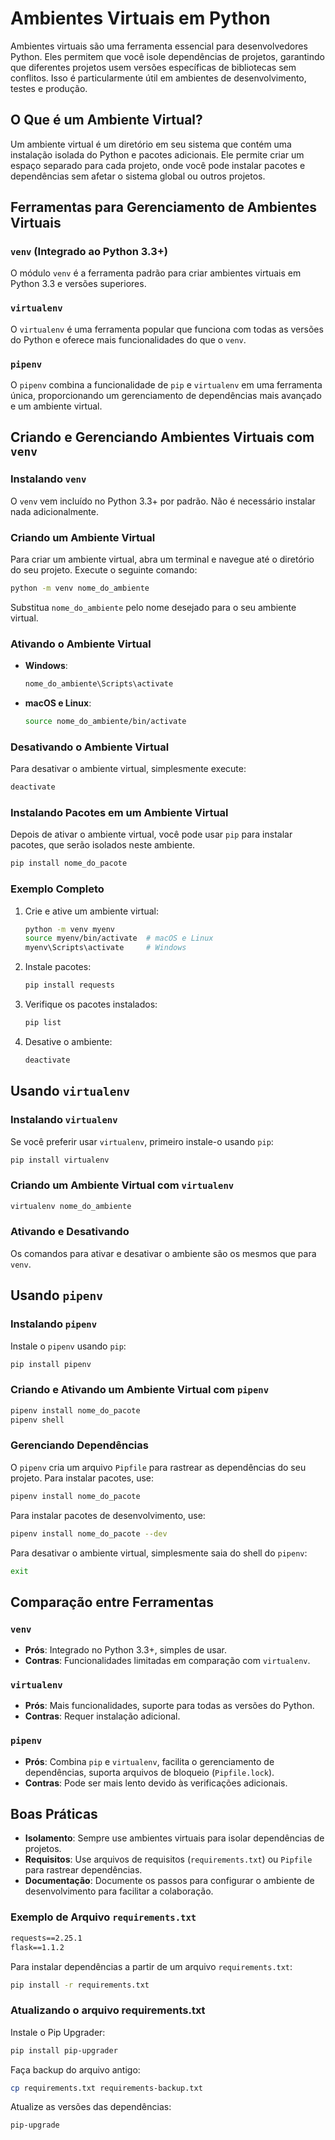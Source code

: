 # Ambientes Virtuais em Python

Ambientes virtuais são uma ferramenta essencial para desenvolvedores Python. Eles permitem que você isole dependências de projetos, garantindo que diferentes projetos usem versões específicas de bibliotecas sem conflitos. Isso é particularmente útil em ambientes de desenvolvimento, testes e produção.

## O Que é um Ambiente Virtual?

Um ambiente virtual é um diretório em seu sistema que contém uma instalação isolada do Python e pacotes adicionais. Ele permite criar um espaço separado para cada projeto, onde você pode instalar pacotes e dependências sem afetar o sistema global ou outros projetos.

## Ferramentas para Gerenciamento de Ambientes Virtuais

### `venv` (Integrado ao Python 3.3+)

O módulo `venv` é a ferramenta padrão para criar ambientes virtuais em Python 3.3 e versões superiores.

### `virtualenv`

O `virtualenv` é uma ferramenta popular que funciona com todas as versões do Python e oferece mais funcionalidades do que o `venv`.

### `pipenv`

O `pipenv` combina a funcionalidade de `pip` e `virtualenv` em uma ferramenta única, proporcionando um gerenciamento de dependências mais avançado e um ambiente virtual.

## Criando e Gerenciando Ambientes Virtuais com `venv`

### Instalando `venv`

O `venv` vem incluído no Python 3.3+ por padrão. Não é necessário instalar nada adicionalmente.

### Criando um Ambiente Virtual

Para criar um ambiente virtual, abra um terminal e navegue até o diretório do seu projeto. Execute o seguinte comando:

```bash
python -m venv nome_do_ambiente
```

Substitua `nome_do_ambiente` pelo nome desejado para o seu ambiente virtual.

### Ativando o Ambiente Virtual

- **Windows**:

  ```bash
  nome_do_ambiente\Scripts\activate
  ```

- **macOS e Linux**:

  ```bash
  source nome_do_ambiente/bin/activate
  ```

### Desativando o Ambiente Virtual

Para desativar o ambiente virtual, simplesmente execute:

```bash
deactivate
```

### Instalando Pacotes em um Ambiente Virtual

Depois de ativar o ambiente virtual, você pode usar `pip` para instalar pacotes, que serão isolados neste ambiente.

```bash
pip install nome_do_pacote
```

### Exemplo Completo

1. Crie e ative um ambiente virtual:

   ```bash
   python -m venv myenv
   source myenv/bin/activate  # macOS e Linux
   myenv\Scripts\activate     # Windows
   ```

2. Instale pacotes:

   ```bash
   pip install requests
   ```

3. Verifique os pacotes instalados:

   ```bash
   pip list
   ```

4. Desative o ambiente:

   ```bash
   deactivate
   ```

## Usando `virtualenv`

### Instalando `virtualenv`

Se você preferir usar `virtualenv`, primeiro instale-o usando `pip`:

```bash
pip install virtualenv
```

### Criando um Ambiente Virtual com `virtualenv`

```bash
virtualenv nome_do_ambiente
```

### Ativando e Desativando

Os comandos para ativar e desativar o ambiente são os mesmos que para `venv`.

## Usando `pipenv`

### Instalando `pipenv`

Instale o `pipenv` usando `pip`:

```bash
pip install pipenv
```

### Criando e Ativando um Ambiente Virtual com `pipenv`

```bash
pipenv install nome_do_pacote
pipenv shell
```

### Gerenciando Dependências

O `pipenv` cria um arquivo `Pipfile` para rastrear as dependências do seu projeto. Para instalar pacotes, use:

```bash
pipenv install nome_do_pacote
```

Para instalar pacotes de desenvolvimento, use:

```bash
pipenv install nome_do_pacote --dev
```

Para desativar o ambiente virtual, simplesmente saia do shell do `pipenv`:

```bash
exit
```

## Comparação entre Ferramentas

### `venv`

- **Prós**: Integrado no Python 3.3+, simples de usar.
- **Contras**: Funcionalidades limitadas em comparação com `virtualenv`.

### `virtualenv`

- **Prós**: Mais funcionalidades, suporte para todas as versões do Python.
- **Contras**: Requer instalação adicional.

### `pipenv`

- **Prós**: Combina `pip` e `virtualenv`, facilita o gerenciamento de dependências, suporta arquivos de bloqueio (`Pipfile.lock`).
- **Contras**: Pode ser mais lento devido às verificações adicionais.

## Boas Práticas

- **Isolamento**: Sempre use ambientes virtuais para isolar dependências de projetos.
- **Requisitos**: Use arquivos de requisitos (`requirements.txt`) ou `Pipfile` para rastrear dependências.
- **Documentação**: Documente os passos para configurar o ambiente de desenvolvimento para facilitar a colaboração.

### Exemplo de Arquivo `requirements.txt`

```txt
requests==2.25.1
flask==1.1.2
```

Para instalar dependências a partir de um arquivo `requirements.txt`:

```bash
pip install -r requirements.txt
```

### Atualizando o arquivo requirements.txt

Instale o Pip Upgrader:

```sh
pip install pip-upgrader
```

Faça backup do arquivo antigo:

```sh
cp requirements.txt requirements-backup.txt
```

Atualize as versões das dependências:

```sh
pip-upgrade
```

